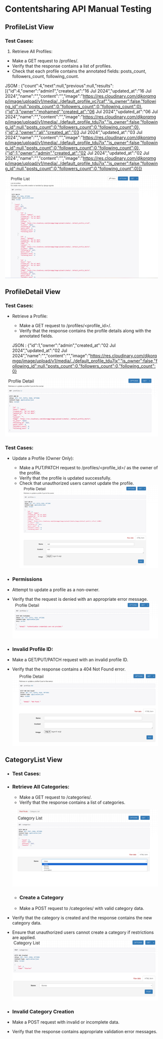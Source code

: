 # Contentsharing API Manual Testing
## ProfileList View

### Test Cases:
1. Retrieve All Profiles:
- Make a GET request to /profiles/.
- Verify that the response contains a list of profiles.
- Check that each profile contains the annotated fields: posts_count, followers_count, following_count.

JSOM :
{"count":4,"next":null,"previous":null,"results":[{"id":4,"owner":"admin1","created_at":"16 Jul 2024","updated_at":"16 Jul 2024","name":"","content":"","image":"https://res.cloudinary.com/djkorqmgp/image/upload/v1/media/../default_profile_vc7caf","is_owner":false,"following_id":null,"posts_count":0,"followers_count":0,"following_count":0},{"id":3,"owner":"mohamed","created_at":"06 Jul 2024","updated_at":"06 Jul 2024","name":"","content":"","image":"https://res.cloudinary.com/djkorqmgp/image/upload/v1/media/../default_profile_tdu7ix","is_owner":false,"following_id":null,"posts_count":0,"followers_count":0,"following_count":0},{"id":2,"owner":"ali","created_at":"03 Jul 2024","updated_at":"03 Jul 2024","name":"","content":"","image":"https://res.cloudinary.com/djkorqmgp/image/upload/v1/media/../default_profile_tdu7ix","is_owner":false,"following_id":null,"posts_count":0,"followers_count":0,"following_count":0},{"id":1,"owner":"admin","created_at":"02 Jul 2024","updated_at":"02 Jul 2024","name":"","content":"","image":"https://res.cloudinary.com/djkorqmgp/image/upload/v1/media/../default_profile_tdu7ix","is_owner":false,"following_id":null,"posts_count":0,"followers_count":0,"following_count":0}]}

![](readme_media/testing/test1.png)

 ## ProfileDetail View
 ### Test Cases:
 - Retrieve a Profile:
   - Make a GET request to /profiles/<profile_id>/.
   - Verify that the response contains the profile details along with the annotated fields.

   JSON : {"id":1,"owner":"admin","created_at":"02 Jul 2024","updated_at":"02 Jul 2024","name":"","content":"","image":"https://res.cloudinary.com/djkorqmgp/image/upload/v1/media/../default_profile_tdu7ix","is_owner":false,"following_id":null,"posts_count":0,"followers_count":0,"following_count":0}

![](readme_media/testing/test2.png)


### Test Cases:
- Update a Profile (Owner Only):
   - Make a PUT/PATCH request to /profiles/<profile_id>/ as the owner of the profile.
   - Verify that the profile is updated successfully.
   - Check that unauthorized users cannot update the profile.
   ![](readme_media/testing/test4.png)

- ### Permissions
- Attempt to update a profile as a non-owner.
- Verify that the request is denied with an appropriate error message.
![](readme_media/testing/test3.png)

- ### Invalid Profile ID:
- Make a GET/PUT/PATCH request with an invalid profile ID.
- Verify that the response contains a 404 Not Found error.
![](readme_media/testing/test5.png)



## CategoryList View

- ### Test Cases:
- ### Retrieve All Categories:
  - Make a GET request to /categories/.
  - Verify that the response contains a list of categories.

  ![](readme_media/testing/test6.png)

  - ### Create a Category
  - Make a POST request to /categories/ with valid category data.
- Verify that the category is created and the response contains the new category data.
-  Ensure that unauthorized users cannot create a category if restrictions are applied.
![](readme_media/testing/test7.png)

- ### Invalid Category Creation

- Make a POST request with invalid or incomplete data.
- Verify that the response contains appropriate validation error messages.